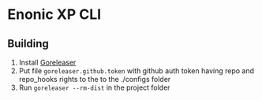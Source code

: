 # Enonic XP CLI

## Building

1. Install [Goreleaser](https://goreleaser.com/)
2. Put file `goreleaser.github.token` with github auth token having repo and repo_hooks rights to the to the ./configs folder
3. Run `goreleaser --rm-dist` in the project folder
